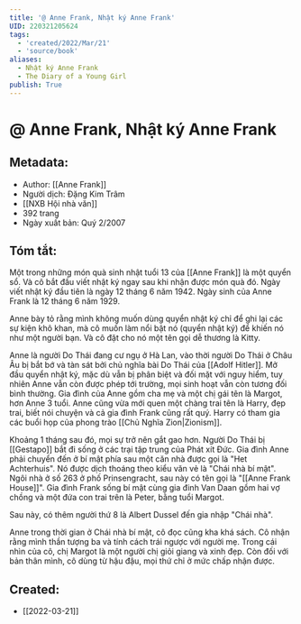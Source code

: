 ```yaml
---
title: '@ Anne Frank, Nhật ký Anne Frank'
UID: 220321205624
tags:
  - 'created/2022/Mar/21'
  - 'source/book'
aliases:
  - Nhật ký Anne Frank
  - The Diary of a Young Girl
publish: True
---
```

# @ Anne Frank, Nhật ký Anne Frank

## Metadata:
- Author: [[Anne Frank]]
- Người dịch: Đặng Kim Trâm
- [[NXB Hội nhà văn]]
- 392 trang
- Ngày xuất bản: Quý 2/2007

## Tóm tắt:
Một trong những món quà sinh nhật tuổi 13 của [[Anne Frank]] là một quyển sổ. Và cô bắt đầu viết nhật ký ngay sau khi nhận được món quà đó. Ngày viết nhật ký đầu tiên là ngày 12 tháng  6 năm 1942. Ngày sinh của Anne Frank là 12 tháng 6 năm 1929.

Anne bày tỏ rằng mình không muốn dùng quyển nhật ký chỉ để ghi lại các sự kiện khô khan, mà cô muốn làm nổi bật nó (quyển nhật ký) để khiến nó như một người bạn. Và cô đặt cho nó một tên gọi dễ thương là Kitty.

Anne là người Do Thái đang cư ngụ ở Hà Lan, vào thời người Do Thái ở Châu Âu bị bắt bớ và tàn sát bởi chủ nghĩa bài Do Thái của [[Adolf Hitler]]. Mở đầu quyển nhật ký, mặc dù vẫn bị phân biệt và đối mặt với nguy hiểm, tuy nhiên Anne vẫn còn được phép tới trường, mọi sinh hoạt vẫn còn tương đối bình thường. Gia đình của Anne gồm cha mẹ và một chị gái tên là Margot, hơn Anne 3 tuổi. Anne cũng vừa mới quen một chàng trai tên là Harry, đẹp trai, biết nói chuyện và cả gia đình Frank cũng rất quý. Harry có tham gia các buổi họp của phong trào [[Chủ Nghĩa Zion|Zionism]].

Khoảng 1 tháng sau đó, mọi sự trở nên gắt gao hơn. Người Do Thái bị [[Gestapo]] bắt đi sống ở các trại tập trung của Phát xít Đức. Gia đình Anne phải chuyển đến ở bí mật phía sau một căn nhà được gọi là "Het Achterhuis". Nó được dịch thoáng theo kiểu văn vẻ là "Chái nhà bí mật". Ngôi nhà ở số 263 ở phố Prinsengracht, sau này có tên gọi là "[[Anne Frank House]]". Gia đình Frank sống bí mật cùng gia đinh Van Daan gồm hai vợ chồng và một đứa con trai trên là Peter, bằng tuổi Margot.

Sau này, có thêm người thứ 8 là Albert Dussel đến gia nhập "Chái nhà".

Anne trong thời gian ở Chái nhà bí mật, cô đọc cũng kha khá sách. Cô nhận rằng mình thần tượng ba và tính cách trái ngược với người mẹ. Trong cái nhìn của cô, chị Margot là một người chị giỏi giang và xinh đẹp. Còn đối với bản thân mình, cô dùng từ hậu đậu, mọi thứ chỉ ở mức chấp nhận được.




## Created:
- [[2022-03-21]]
